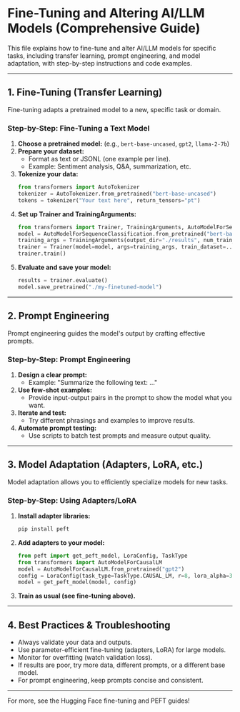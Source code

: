 # Fine-Tuning and Altering AI/LLM Models (Comprehensive Guide)

This file explains how to fine-tune and alter AI/LLM models for specific tasks, including transfer learning, prompt engineering, and model adaptation, with step-by-step instructions and code examples.

---

## 1. Fine-Tuning (Transfer Learning)

Fine-tuning adapts a pretrained model to a new, specific task or domain.

### Step-by-Step: Fine-Tuning a Text Model
1. **Choose a pretrained model:** (e.g., `bert-base-uncased`, `gpt2`, `llama-2-7b`)
2. **Prepare your dataset:**
   - Format as text or JSONL (one example per line).
   - Example: Sentiment analysis, Q&A, summarization, etc.
3. **Tokenize your data:**
   ```python
   from transformers import AutoTokenizer
   tokenizer = AutoTokenizer.from_pretrained("bert-base-uncased")
   tokens = tokenizer("Your text here", return_tensors="pt")
   ```
4. **Set up Trainer and TrainingArguments:**
   ```python
   from transformers import Trainer, TrainingArguments, AutoModelForSequenceClassification
   model = AutoModelForSequenceClassification.from_pretrained("bert-base-uncased")
   training_args = TrainingArguments(output_dir="./results", num_train_epochs=3)
   trainer = Trainer(model=model, args=training_args, train_dataset=..., eval_dataset=...)
   trainer.train()
   ```
5. **Evaluate and save your model:**
   ```python
   results = trainer.evaluate()
   model.save_pretrained("./my-finetuned-model")
   ```

---

## 2. Prompt Engineering

Prompt engineering guides the model's output by crafting effective prompts.

### Step-by-Step: Prompt Engineering
1. **Design a clear prompt:**
   - Example: "Summarize the following text: ..."
2. **Use few-shot examples:**
   - Provide input-output pairs in the prompt to show the model what you want.
3. **Iterate and test:**
   - Try different phrasings and examples to improve results.
4. **Automate prompt testing:**
   - Use scripts to batch test prompts and measure output quality.

---

## 3. Model Adaptation (Adapters, LoRA, etc.)

Model adaptation allows you to efficiently specialize models for new tasks.

### Step-by-Step: Using Adapters/LoRA
1. **Install adapter libraries:**
   ```bash
   pip install peft
   ```
2. **Add adapters to your model:**
   ```python
   from peft import get_peft_model, LoraConfig, TaskType
   from transformers import AutoModelForCausalLM
   model = AutoModelForCausalLM.from_pretrained("gpt2")
   config = LoraConfig(task_type=TaskType.CAUSAL_LM, r=8, lora_alpha=32, lora_dropout=0.1)
   model = get_peft_model(model, config)
   ```
3. **Train as usual (see fine-tuning above).**

---

## 4. Best Practices & Troubleshooting

- Always validate your data and outputs.
- Use parameter-efficient fine-tuning (adapters, LoRA) for large models.
- Monitor for overfitting (watch validation loss).
- If results are poor, try more data, different prompts, or a different base model.
- For prompt engineering, keep prompts concise and consistent.

---

For more, see the Hugging Face fine-tuning and PEFT guides! 